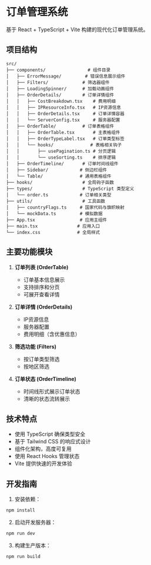 # 订单管理系统

基于 React + TypeScript + Vite 构建的现代化订单管理系统。

## 项目结构

```
src/
├── components/                # 组件目录
│   ├── ErrorMessage/         # 错误信息展示组件
│   ├── Filters/             # 筛选器组件
│   ├── LoadingSpinner/      # 加载动画组件
│   ├── OrderDetails/        # 订单详情组件
│   │   ├── CostBreakdown.tsx    # 费用明细
│   │   ├── IPResourceInfo.tsx   # IP资源信息
│   │   ├── OrderDetails.tsx     # 订单详情容器
│   │   └── ServerConfig.tsx     # 服务器配置
│   ├── OrderTable/          # 订单表格组件
│   │   ├── OrderTable.tsx       # 主表格组件
│   │   ├── OrderTypeLabel.tsx   # 订单类型标签
│   │   └── hooks/              # 表格相关钩子
│   │       ├── usePagination.ts # 分页逻辑
│   │       └── useSorting.ts    # 排序逻辑
│   ├── OrderTimeline/       # 订单时间线组件
│   ├── Sidebar/            # 侧边栏组件
│   └── Table/              # 通用表格组件
├── hooks/                   # 全局钩子函数
├── types/                   # TypeScript 类型定义
│   └── order.ts            # 订单相关类型
├── utils/                   # 工具函数
│   ├── countryFlags.ts     # 国家代码与旗帜映射
│   └── mockData.ts         # 模拟数据
├── App.tsx                 # 应用主组件
├── main.tsx               # 应用入口
└── index.css              # 全局样式

```

## 主要功能模块

1. **订单列表 (OrderTable)**
   - 订单基本信息展示
   - 支持排序和分页
   - 可展开查看详情

2. **订单详情 (OrderDetails)**
   - IP资源信息
   - 服务器配置
   - 费用明细（含优惠信息）

3. **筛选功能 (Filters)**
   - 按订单类型筛选
   - 按地区筛选

4. **订单状态 (OrderTimeline)**
   - 时间线形式展示订单状态
   - 清晰的状态流转展示

## 技术特点

- 使用 TypeScript 确保类型安全
- 基于 Tailwind CSS 的响应式设计
- 组件化架构，高度可复用
- 使用 React Hooks 管理状态
- Vite 提供快速的开发体验

## 开发指南

1. 安装依赖：
```bash
npm install
```

2. 启动开发服务器：
```bash
npm run dev
```

3. 构建生产版本：
```bash
npm run build
``` 